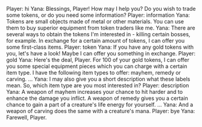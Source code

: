 Player: hi
Yana: Blessings, Player! How may I help you? Do you wish to trade some tokens, or do you need some information?
Player: information
Yana: Tokens are small objects made of metal or other materials. You can use them to buy superior equipment from token traders like me. 
Yana: There are several ways to obtain the tokens I'm interested in - killing certain bosses, for example. In exchange for a certain amount of tokens, I can offer you some first-class items.
Player: token
Yana: If you have any gold tokens with you, let's have a look! Maybe I can offer you something in exchange.
Player: gold
Yana: Here's the deal, Player. For 100 of your gold tokens, I can offer you some special equipment pieces which you can charge with a certain item type. I have the following item types to offer: mayhem, remedy or carving. ...
Yana: I may also give you a short description what these labels mean. So, which item type are you most interested in?
Player: description
Yana: A weapon of mayhem increases your chance to hit harder and to enhance the damage you inflict. A weapon of remedy gives you a certain chance to gain a part of a creature's life energy for yourself. ...
Yana: And a weapon of carving does the same with a creature's mana.
Player: bye
Yana: Farewell, Player.